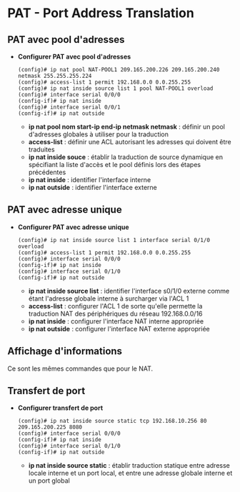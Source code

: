 # PAT - Port Address Translation

## PAT avec pool d'adresses

* **Configurer PAT avec pool d'adresses**
	```
	(config)# ip nat pool NAT-POOL1 209.165.200.226 209.165.200.240 netmask 255.255.255.224
	(config)# access-list 1 permit 192.168.0.0 0.0.255.255
	(config)# ip nat inside source list 1 pool NAT-POOL1 overload
	(config)# interface serial 0/0/0
	(config-if)# ip nat inside
	(config)# interface serial 0/0/1
	(config-if)# ip nat outside
	```
	* **ip nat pool nom start-ip end-ip netmask netmask** : définir un pool d'adresses globales à utiliser pour la traduction
	* **access-list** : définir une ACL autorisant les adresses qui doivent être traduites
	* **ip nat inside souce** : établir la traduction de source dynamique en spécifiant la liste d'accès et le pool définis lors des étapes précédentes
	* **ip nat inside** : identifier l'interface interne
	* **ip nat outside** : identifier l'interface externe

## PAT avec adresse unique

* **Configurer PAT avec adresse unique**
	```
	(config)# ip nat inside source list 1 interface serial 0/1/0 overload
	(config)# access-list 1 permit 192.168.0.0 0.0.255.255
	(config)# interface serial 0/0/0
	(config-if)# ip nat inside
	(config)# interface serial 0/1/0
	(config-if)# ip nat outside
	```
	* **ip nat inside source list** : identifier l'interface s0/1/0 externe comme étant l'adresse globale interne à surcharger via l'ACL 1
	* **access-list** : configurer l'ACL 1 de sorte qu'elle permette la traduction NAT des périphériques du réseau 192.168.0.0/16
	* **ip nat inside** : configurer l'interface NAT interne appropriée
	* **ip nat outside** : configurer l'interface NAT externe appropriée

## Affichage d'informations

Ce sont les mêmes commandes que pour le NAT.

## Transfert de port

* **Configurer transfert de port**
	```
	(config)# ip nat inside source static tcp 192.168.10.256 80 209.165.200.225 8080
	(config)# interface serial 0/0/0
	(config-if)# ip nat inside
	(config)# interface serial 0/1/0
	(config-if)# ip nat outside
	```
	* **ip nat inside source static** : établir traduction statique entre adresse locale interne et un port local, et entre une adresse globale interne et un port global